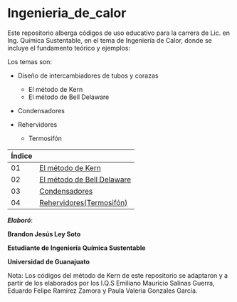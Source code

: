 # Ingenieria_de_calor
Este repositorio alberga códigos de uso educativo para la carrera de Lic. en Ing. Química Sustentable, en el tema de Ingeniería de Calor, donde se incluye el fundamento teórico y ejemplos:

Los temas son:

* Diseño de intercambiadores de tubos y corazas
    * El método de Kern
    * El método de Bell Delaware
 
* Condensadores

* Rehervidores
   * Termosifón    

|Índice | |
|----|------------------------------|
| 01 | [El método de Kern](./Metodo_Kern/readme.md) |
| 02 | [El método de Bell Delaware](./Metodo_Bell_Delaware/readme.md) |
| 03 | [Condensadores](./Condensadores/readme.md)
| 04 | [Rehervidores(Termosifón)](./Rehervidores/Termosifón/readme.md) |

_**Elaboró**_:

**Brandon Jesús Ley Soto**

**Estudiante de Ingeniería Química Sustentable**

**Universidad de Guanajuato**

Nota: Los códigos del método de Kern de este repositorio se adaptaron y a partir de los elaborados por los I.Q.S Emiliano Mauricio Salinas Guerra, Eduardo Felipe Ramírez Zamora y Paula Valeria Gonzales García.
